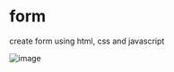# form
create form using html, css and javascript


![image](https://user-images.githubusercontent.com/73079423/188336857-e6e448c0-68ca-4685-a4aa-115485841db6.png)
